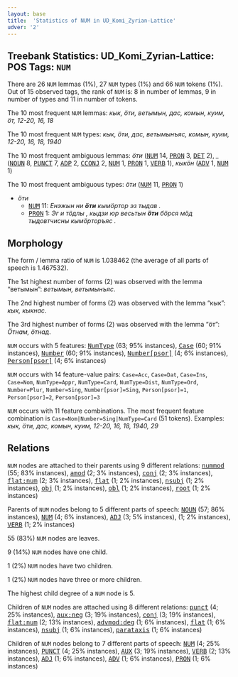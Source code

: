 ```yaml
---
layout: base
title:  'Statistics of NUM in UD_Komi_Zyrian-Lattice'
udver: '2'
---
```


## Treebank Statistics: UD_Komi_Zyrian-Lattice: POS Tags: `NUM`

There are 26 `NUM` lemmas (1%), 27 `NUM` types (1%) and 66 `NUM` tokens (1%).
Out of 15 observed tags, the rank of `NUM` is: 8 in number of lemmas, 9 in number of types and 11 in number of tokens.

The 10 most frequent `NUM` lemmas: <em>кык, ӧти, ветымын, дас, комын, куим, ӧт, 12-20, 16, 18</em>

The 10 most frequent `NUM` types:  <em>кык, ӧти, дас, ветымынъяс, комын, куим, 12-20, 16, 18, 1940</em>

The 10 most frequent ambiguous lemmas: <em>ӧти</em> (<tt><a href="kpv_lattice-pos-NUM.html">NUM</a></tt> 14, <tt><a href="kpv_lattice-pos-PRON.html">PRON</a></tt> 3, <tt><a href="kpv_lattice-pos-DET.html">DET</a></tt> 2), <em>_</em> (<tt><a href="kpv_lattice-pos-NOUN.html">NOUN</a></tt> 8, <tt><a href="kpv_lattice-pos-PUNCT.html">PUNCT</a></tt> 7, <tt><a href="kpv_lattice-pos-ADP.html">ADP</a></tt> 2, <tt><a href="kpv_lattice-pos-CCONJ.html">CCONJ</a></tt> 2, <tt><a href="kpv_lattice-pos-NUM.html">NUM</a></tt> 1, <tt><a href="kpv_lattice-pos-PRON.html">PRON</a></tt> 1, <tt><a href="kpv_lattice-pos-VERB.html">VERB</a></tt> 1), <em>кыкӧн</em> (<tt><a href="kpv_lattice-pos-ADV.html">ADV</a></tt> 1, <tt><a href="kpv_lattice-pos-NUM.html">NUM</a></tt> 1)

The 10 most frequent ambiguous types:  <em>ӧти</em> (<tt><a href="kpv_lattice-pos-NUM.html">NUM</a></tt> 11, <tt><a href="kpv_lattice-pos-PRON.html">PRON</a></tt> 1)


* <em>ӧти</em>
  * <tt><a href="kpv_lattice-pos-NUM.html">NUM</a></tt> 11: <em>Енэжын ни <b>ӧти</b> кымӧртор эз тыдав .</em>
  * <tt><a href="kpv_lattice-pos-PRON.html">PRON</a></tt> 1: <em>Эг и тӧдлы , кыдзи юр весьтын <b>ӧти</b> бӧрся мӧд тыдовтчисны кымӧрторъяс .</em>

## Morphology

The form / lemma ratio of `NUM` is 1.038462 (the average of all parts of speech is 1.467532).

The 1st highest number of forms (2) was observed with the lemma “ветымын”: <em>ветымын, ветымынъяс</em>.

The 2nd highest number of forms (2) was observed with the lemma “кык”: <em>кык, кыкнас</em>.

The 3rd highest number of forms (2) was observed with the lemma “ӧт”: <em>Ӧтнам, ӧтнад</em>.

`NUM` occurs with 5 features: <tt><a href="kpv_lattice-feat-NumType.html">NumType</a></tt> (63; 95% instances), <tt><a href="kpv_lattice-feat-Case.html">Case</a></tt> (60; 91% instances), <tt><a href="kpv_lattice-feat-Number.html">Number</a></tt> (60; 91% instances), <tt><a href="kpv_lattice-feat-Number-psor.html">Number[psor]</a></tt> (4; 6% instances), <tt><a href="kpv_lattice-feat-Person-psor.html">Person[psor]</a></tt> (4; 6% instances)

`NUM` occurs with 14 feature-value pairs: `Case=Acc`, `Case=Dat`, `Case=Ins`, `Case=Nom`, `NumType=Appr`, `NumType=Card`, `NumType=Dist`, `NumType=Ord`, `Number=Plur`, `Number=Sing`, `Number[psor]=Sing`, `Person[psor]=1`, `Person[psor]=2`, `Person[psor]=3`

`NUM` occurs with 11 feature combinations.
The most frequent feature combination is `Case=Nom|Number=Sing|NumType=Card` (51 tokens).
Examples: <em>кык, ӧти, дас, комын, куим, 12-20, 16, 18, 1940, 29</em>


## Relations

`NUM` nodes are attached to their parents using 9 different relations: <tt><a href="kpv_lattice-dep-nummod.html">nummod</a></tt> (55; 83% instances), <tt><a href="kpv_lattice-dep-amod.html">amod</a></tt> (2; 3% instances), <tt><a href="kpv_lattice-dep-conj.html">conj</a></tt> (2; 3% instances), <tt><a href="kpv_lattice-dep-flat-num.html">flat:num</a></tt> (2; 3% instances), <tt><a href="kpv_lattice-dep-flat.html">flat</a></tt> (1; 2% instances), <tt><a href="kpv_lattice-dep-nsubj.html">nsubj</a></tt> (1; 2% instances), <tt><a href="kpv_lattice-dep-obj.html">obj</a></tt> (1; 2% instances), <tt><a href="kpv_lattice-dep-obl.html">obl</a></tt> (1; 2% instances), <tt><a href="kpv_lattice-dep-root.html">root</a></tt> (1; 2% instances)

Parents of `NUM` nodes belong to 5 different parts of speech: <tt><a href="kpv_lattice-pos-NOUN.html">NOUN</a></tt> (57; 86% instances), <tt><a href="kpv_lattice-pos-NUM.html">NUM</a></tt> (4; 6% instances), <tt><a href="kpv_lattice-pos-ADJ.html">ADJ</a></tt> (3; 5% instances),  (1; 2% instances), <tt><a href="kpv_lattice-pos-VERB.html">VERB</a></tt> (1; 2% instances)

55 (83%) `NUM` nodes are leaves.

9 (14%) `NUM` nodes have one child.

1 (2%) `NUM` nodes have two children.

1 (2%) `NUM` nodes have three or more children.

The highest child degree of a `NUM` node is 5.

Children of `NUM` nodes are attached using 8 different relations: <tt><a href="kpv_lattice-dep-punct.html">punct</a></tt> (4; 25% instances), <tt><a href="kpv_lattice-dep-aux-neg.html">aux:neg</a></tt> (3; 19% instances), <tt><a href="kpv_lattice-dep-conj.html">conj</a></tt> (3; 19% instances), <tt><a href="kpv_lattice-dep-flat-num.html">flat:num</a></tt> (2; 13% instances), <tt><a href="kpv_lattice-dep-advmod-deg.html">advmod:deg</a></tt> (1; 6% instances), <tt><a href="kpv_lattice-dep-flat.html">flat</a></tt> (1; 6% instances), <tt><a href="kpv_lattice-dep-nsubj.html">nsubj</a></tt> (1; 6% instances), <tt><a href="kpv_lattice-dep-parataxis.html">parataxis</a></tt> (1; 6% instances)

Children of `NUM` nodes belong to 7 different parts of speech: <tt><a href="kpv_lattice-pos-NUM.html">NUM</a></tt> (4; 25% instances), <tt><a href="kpv_lattice-pos-PUNCT.html">PUNCT</a></tt> (4; 25% instances), <tt><a href="kpv_lattice-pos-AUX.html">AUX</a></tt> (3; 19% instances), <tt><a href="kpv_lattice-pos-VERB.html">VERB</a></tt> (2; 13% instances), <tt><a href="kpv_lattice-pos-ADJ.html">ADJ</a></tt> (1; 6% instances), <tt><a href="kpv_lattice-pos-ADV.html">ADV</a></tt> (1; 6% instances), <tt><a href="kpv_lattice-pos-PRON.html">PRON</a></tt> (1; 6% instances)

